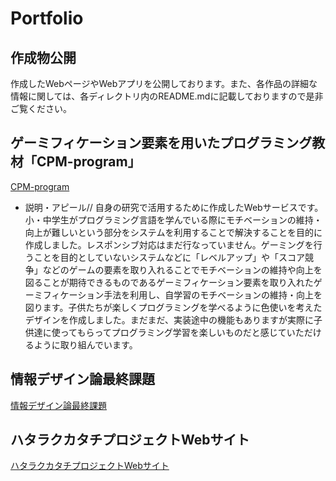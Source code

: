 # Portfolio
## 作成物公開
作成したWebページやWebアプリを公開しております。また、各作品の詳細な情報に関しては、各ディレクトリ内のREADME.mdに記載しておりますので是非ご覧ください。

## ゲーミフィケーション要素を用いたプログラミング教材「CPM-program」
[CPM-program](https://www.koeki-prj.org/CPM-program)
* 説明・アピール//
自身の研究で活用するために作成したWebサービスです。小・中学生がプログラミング言語を学んでいる際にモチベーションの維持・向上が難しいという部分をシステムを利用することで解決することを目的に作成しました。レスポンシブ対応はまだ行なっていません。ゲーミングを行うことを目的としていないシステムなどに「レベルアップ」や「スコア競争」などのゲームの要素を取り入れることでモチベーションの維持や向上を図ることが期待できるものであるゲーミフィケーション要素を取り入れたゲーミフィケーション手法を利用し、自学習のモチベーションの維持・向上を図ります。子供たちが楽しくプログラミングを学べるように色使いを考えたデザインを作成しました。まだまだ、実装途中の機能もありますが実際に子供達に使ってもらってプログラミング学習を楽しいものだと感じていただけるように取り組んでいます。
## 情報デザイン論最終課題
[情報デザイン論最終課題](https://rino714.github.io/portfolio.github.io/university-classes/index.html)

## ハタラクカタチプロジェクトWebサイト
[ハタラクカタチプロジェクトWebサイト](https://rino714.github.io/portfolio.github.io/hatarakukatati-web/index.html)

